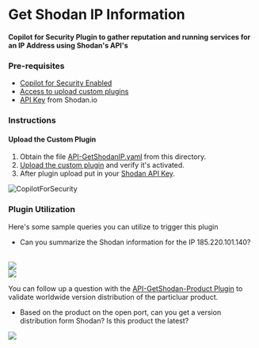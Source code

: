 # Get Shodan IP Information

#### Copilot for Security Plugin to gather reputation and running services for an IP Address using Shodan's API's

### Pre-requisites

* [Copilot for Security Enabled](https://learn.microsoft.com/en-us/security-copilot/get-started-security-copilot#onboarding-to-microsoft-security-copilot)
* [Access to upload custom plugins](https://learn.microsoft.com/en-us/security-copilot/manage-plugins?tabs=securitycopilotplugin#managing-custom-plugins)
* [API Key](https://developer.shodan.io/api/requirements) from Shodan.io

### Instructions
#### Upload the Custom Plugin

1. Obtain the file [API-GetShodanIP.yaml](https://github.com/SCStelz/CopilotForSecurity/blob/main/CustomPlugIns/API-GetShodanIP/API-GetShodanIP.yaml) from this directory.
2. [Upload the custom plugin](https://learn.microsoft.com/en-us/security-copilot/manage-plugins?tabs=securitycopilotplugin#add-custom-plugins) and verify it's activated.
3. After plugin upload put in your [Shodan API Key](https://learn.microsoft.com/en-us/security-copilot/plugin_api#configure-authentication-1).

![CopilotForSecurity](https://learn.microsoft.com/en-us/security-copilot/media/add-plugin-button.png)

### Plugin Utilization

Here's some sample queries you can utilize to trigger this plugin

* Can you summarize the Shodan information for the IP 185.220.101.140?
<br>
<img src="https://github.com/SCStelz/CopilotForSecurity/blob/main/Images/Shodan-ip.png"/>
<br>
<img src="https://github.com/SCStelz/CopilotForSecurity/blob/main/Images/shodan-ip-2-masked.png"/>

You can follow up a question with the [API-GetShodan-Product Plugin](https://github.com/SCStelz/CopilotForSecurity/tree/main/CustomPlugIns/API-GetShodanProduct) to validate worldwide version distribution of the particluar product.
<br>
* Based on the product on the open port, can you get a version distribution form Shodan? Is this product the latest?
<img src="https://github.com/SCStelz/CopilotForSecurity/blob/main/Images/shodan-product-masked.png"/>

